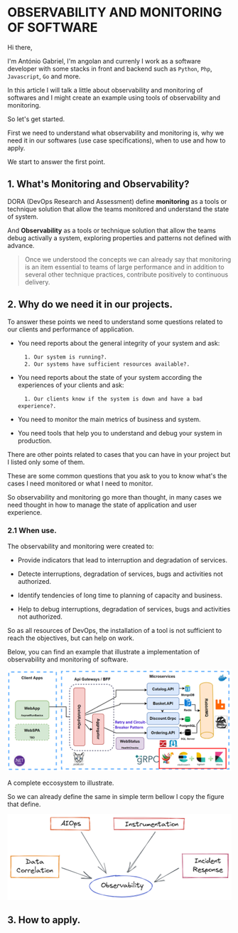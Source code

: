 # OBSERVABILITY AND MONITORING OF SOFTWARE

Hi there,<br>

I'm António Gabriel, I'm angolan and currenly I work as a software developer with some stacks in front and backend such as `Python`, `Php`, `Javascript`, `Go` and more.

In this article I will talk a little about observability and monitoring of softwares and I might create an example using tools of observability and monitoring.

So let's get started.

First we need to understand what observability and monitoring is, why we need it in our softwares (use case specifications), when to use and how to apply.

We start to answer the first point.

## 1. What's Monitoring and Observability?

DORA (DevOps Research and Assessment) define **monitoring** as a tools or technique solution that allow the teams monitored and understand the state of system.

And **Observability** as a tools or technique solution that allow the teams debug activally a system, exploring properties and patterns not defined with advance.

> Once we understood the concepts we can already say that monitoring is an item essential to teams of large performance and in addition to several other technique practices, contribute positively to continuous delivery.

## 2. Why do we need it in our projects.

To answer these points we need to understand some questions related to our clients and performance of application.

- You need reports about the general integrity of your system and ask: <br>
 
        1. Our system is running?.
        2. Our systems have sufficient resources available?. 

- You need reports about the state of your system according the experiences of your clients and ask: <br>

        1. Our clients know if the system is down and have a bad experience?.

- You need to monitor the main metrics of business and system.
- You need tools that help you to understand and debug your system in production.

There are other points related to cases that you can have in your project but I listed only some of them.

These are some common questions that you ask to you to know what's the cases I need monitored or what I need to monitor.

So observability and monitoring go more than thought, in many cases we need thought in how to manage the state of application and user experience.

### 2.1 When use.

The observability and monitoring were created to:

- Provide indicators that lead to interruption and degradation of services.

- Detecte interruptions, degradation of services, bugs and activities not authorized.

- Identify tendencies of long time to planning of capacity and business.

- Help to debug interruptions, degradation of services, bugs and activities not authorized.

So as all resources of DevOps, the installation of a tool is not sufficient to reach the objectives, but can help on work.

Below, you can find an example that illustrate a implementation of observability and monitoring of software.

<img src="assets/fig1.png" alt="observability and monitoring image">

A complete eccosystem to illustrate.

So we can already define the same in simple term bellow I copy the figure that define.

<img src="assets/fig2.png" alt="observability and monitoring image">

## 3. How to apply.

